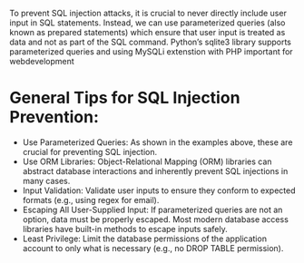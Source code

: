 To prevent SQL injection attacks, it is crucial to never directly include user input in SQL statements. Instead, we can use parameterized queries (also known as prepared statements) which ensure that user input is treated as data and not as part of the SQL command.
Python’s sqlite3 library supports parameterized queries and using MySQLi extenstion with PHP important for webdevelopment

# General Tips for SQL Injection Prevention:
* Use Parameterized Queries: As shown in the examples above, these are crucial for preventing SQL injection.
* Use ORM Libraries: Object-Relational Mapping (ORM) libraries can abstract database interactions and inherently prevent SQL injections in many cases.
* Input Validation: Validate user inputs to ensure they conform to expected formats (e.g., using regex for email).
* Escaping All User-Supplied Input: If parameterized queries are not an option, data must be properly escaped. Most modern database access libraries have built-in methods to escape inputs safely.
* Least Privilege: Limit the database permissions of the application account to only what is necessary (e.g., no DROP TABLE permission).
